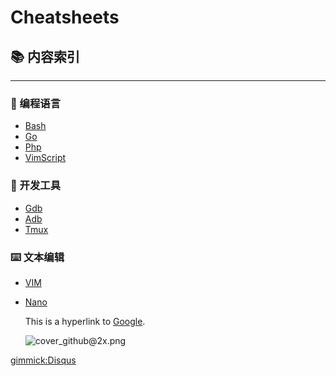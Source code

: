 Cheatsheets
=======

## 📚 内容索引
--------

### 📃 编程语言

- [Bash](languages/bash.sh)
- [Go](languages/golang.go)
- [Php](languages/php.php)
- [VimScript](languages/vimscript.md)

### 🔧 开发工具

- [Gdb](tools/gdb.txt)
- [Adb](tools/adb.txt)
- [Tmux](tools/tmux.txt)

### ⌨️ 文本编辑

- [VIM](editors/vim.txt)
- [Nano](editors/nano.txt)

  This is a hyperlink to [Google](http://google.com).

  ![cover_github@2x.png](https://i.loli.net/2018/08/20/5b7a48e0b8d67.png)


[gimmick:Disqus](disqus_LAurYI4T4f)
